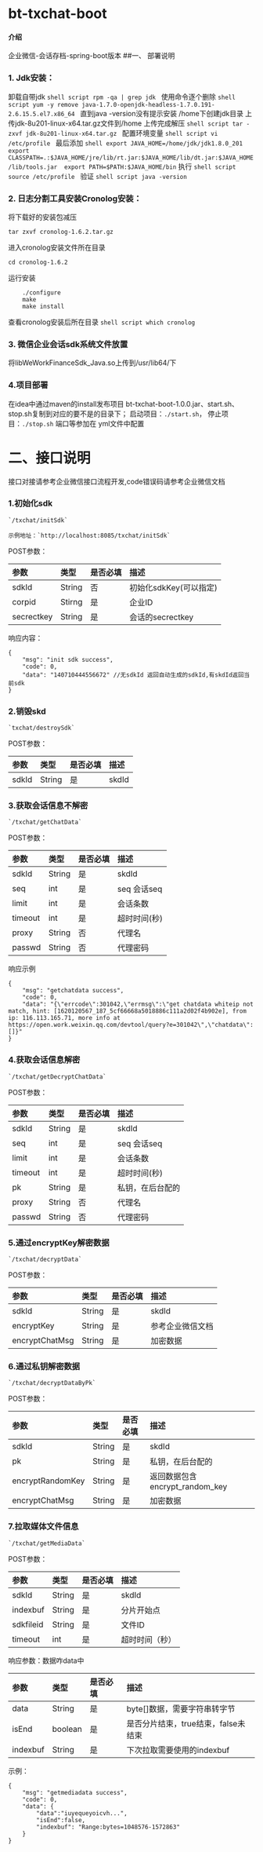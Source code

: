 # bt-txchat-boot

#### 介绍
企业微信-会话存档-spring-boot版本
##一、 部署说明

### 1. Jdk安装：
卸载自带jdk
	```shell script
	rpm -qa | grep jdk
    ```
	使用命令逐个删除
	```shell script
	yum -y remove java-1.7.0-openjdk-headless-1.7.0.191-2.6.15.5.el7.x86_64
	```
	直到java -version没有提示安装
	/home下创建jdk目录
	上传jdk-8u201-linux-x64.tar.gz文件到/home
	上传完成解压
	```shell script
	tar -zxvf jdk-8u201-linux-x64.tar.gz
    ```
	配置环境变量
	```shell script
    vi /etc/profile
	```
	最后添加
	``` shell
	export JAVA_HOME=/home/jdk/jdk1.8.0_201
	export CLASSPATH=.:$JAVA_HOME/jre/lib/rt.jar:$JAVA_HOME/lib/dt.jar:$JAVA_HOME/lib/tools.jar 
	export PATH=$PATH:$JAVA_HOME/bin
	```
	执行
	```shell script
	source /etc/profile
    ```
	验证
	```shell script
	java -version
    ```
### 2. 日志分割工具安装Cronolog安装：
   将下载好的安装包减压
   ```shell script
   tar zxvf cronolog-1.6.2.tar.gz
   ```
   进入cronolog安装文件所在目录
   ```shell script
   cd cronolog-1.6.2
   ```
   运行安装
   ```shell script
       ./configure
       make
       make install
   ```
   查看cronolog安装后所在目录
    ```shell script
        which cronolog
    ```
### 3. 微信企业会话sdk系统文件放置
   将libWeWorkFinanceSdk_Java.so上传到/usr/lib64/下
   
### 4.项目部署
   在idea中通过maven的install发布项目 bt-txchat-boot-1.0.0.jar、start.sh、stop.sh复制到对应的要不是的目录下；
   启动项目：`./start.sh`，
   停止项目：`./stop.sh`
   端口等参加在 yml文件中配置
   
# 二、接口说明
接口对接请参考企业微信接口流程开发,code错误码请参考企业微信文档
### 1.初始化sdk

    `/txchat/initSdk`
    
	示例地址：`http://localhost:8085/txchat/initSdk`
    
POST参数：
	
| 参数 	| 类型 	| 是否必填 | 描述   |
| :-  	| :-   	| :-	  | :-    |
| sdkId | String | 否   | 初始化sdkKey(可以指定) | 
| corpid | Stirng | 是   | 企业ID | 
| secrectkey | String | 是   | 会话的secrectkey |

响应内容：

	{
	    "msg": "init sdk success",
	    "code": 0,
	    "data": "140710444556672" //无sdkId 返回自动生成的sdkId,有skdId返回当前sdk
	}

### 2.销毁skd
	`txchat/destroySdk`

POST参数：
	
| 参数 	| 类型 	| 是否必填 | 描述   |
| :-  	| :-   	| :-	  | :-    |
| sdkId | String | 是   | skdId | 

### 3.获取会话信息不解密
	`/txchat/getChatData`

POST参数：
	
| 参数 	| 类型 	| 是否必填 | 描述   |
| :-  	| :-   	| :-	  | :-    |
| sdkId | String | 是   | skdId | 
| seq | int | 是   | seq 会话seq | 
| limit | int | 是   | 会话条数 | 
| timeout | int | 是   | 超时时间(秒) | 
| proxy | String | 否   | 代理名 | 
| passwd | String | 否   | 代理密码 | 

响应示例
	
	{
	    "msg": "getchatdata success",
	    "code": 0,
	    "data": "{\"errcode\":301042,\"errmsg\":\"get chatdata whiteip not match, hint: [1620120567_187_5cf66668a5018886c111a2d02f4b902e], from ip: 116.113.165.71, more info at https://open.work.weixin.qq.com/devtool/query?e=301042\",\"chatdata\":[]}"
	}

### 4.获取会话信息解密
	`/txchat/getDecryptChatData`
	
POST参数：
	
| 参数 	| 类型 	| 是否必填 | 描述   |
| :-  	| :-   	| :-	  | :-    |
| sdkId | String | 是   | skdId | 
| seq | int | 是   | seq 会话seq | 
| limit | int | 是   | 会话条数 | 
| timeout | int | 是   | 超时时间(秒) | 
| pk | String | 是   | 私钥，在后台配的 | 
| proxy | String | 否   | 代理名 | 
| passwd | String | 否   | 代理密码 | 
	
### 5.通过encryptKey解密数据
	`/txchat/decryptData`
	
POST参数：
	
| 参数 	| 类型 	| 是否必填 | 描述   |
| :-  	| :-   	| :-	  | :-    |
| sdkId | String | 是   | skdId | 
| encryptKey | String | 是   | 参考企业微信文档 | 
| encryptChatMsg | String | 是   | 加密数据 | 
	
### 6.通过私钥解密数据
	`/txchat/decryptDataByPk`
	
POST参数：
	
| 参数 	| 类型 	| 是否必填 | 描述   |
| :-  	| :-   	| :-	  | :-    |
| sdkId | String | 是   | skdId | 
| pk | String | 是   | 私钥，在后台配的 | 
| encryptRandomKey | String | 是   | 返回数据包含encrypt_random_key | 
| encryptChatMsg | String | 是   | 加密数据 | 


### 7.拉取媒体文件信息
	`/txchat/getMediaData`
	
POST参数：
	
| 参数 	| 类型 	| 是否必填 | 描述   |
| :-  	| :-   	| :-	  | :-    |
| sdkId | String | 是   | skdId | 
| indexbuf | String | 是   | 分片开始点 | 
| sdkfileid | String | 是   | 文件ID | 
| timeout | int | 是   | 超时时间（秒） | 

响应参数：数据咋data中

| 参数 	| 类型 	| 是否必填 | 描述   |
| :-  	| :-   	| :-	  | :-    |
| data | String | 是   | byte[]数据，需要字符串转字节 | 
| isEnd | boolean | 是   | 是否分片结束，true结束，false未结束 | 
| indexbuf | String | 是   | 下次拉取需要使用的indexbuf |
 
示例：
	
	{
	    "msg": "getmediadata success",
	    "code": 0,
		"data": {
			"data":"iuyequeyoicvh...",
			"isEnd":false,
			"indexbuf": "Range:bytes=1048576-1572863"
		}
	}

